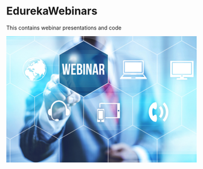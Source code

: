 # EdurekaWebinars
This contains webinar presentations and code
<div>
<img src="images/webinar-image.jpg">
</div>
